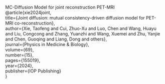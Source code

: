 MC-Diffusion Model for joint reconstruction PET-MRI<br />
@article{xie2024joint,<br />
  title={Joint diffusion: mutual consistency-driven diffusion model for PET-MRI co-reconstruction},<br />
  author={Xie, Taofeng and Cui, Zhuo-Xu and Luo, Chen and Wang, Huayu and Liu, Congcong and Zhang, Yuanzhi and Wang, Xuemei and Zhu, Yanjie and Chen, Guoqing and Liang, Dong and others},<br />
  journal={Physics in Medicine \& Biology},<br />
  volume={69},<br />
  number={15},<br />
  pages={155019},<br />
  year={2024},<br />
  publisher={IOP Publishing}<br />
}
